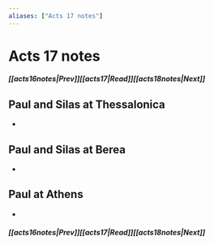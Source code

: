 ```yaml
---
aliases: ["Acts 17 notes"]
---
```

# Acts 17 notes
##### <span class=arrow-left></span>[[acts16notes|Prev]]<span class=navigation-separator></span>[[acts17|Read]]<span class=navigation-separator></span>[[acts18notes|Next]]<span class=arrow-right></span>
## Paul and Silas at Thessalonica
- 
## Paul and Silas at Berea
- 
## Paul at Athens
- 
##### <span class=arrow-left></span>[[acts16notes|Prev]]<span class=navigation-separator></span>[[acts17|Read]]<span class=navigation-separator></span>[[acts18notes|Next]]<span class=arrow-right></span>